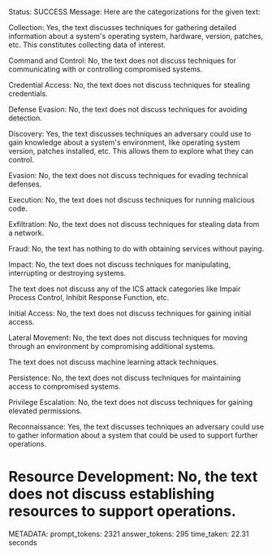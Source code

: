 Status: SUCCESS
Message:  Here are the categorizations for the given text:

Collection: Yes, the text discusses techniques for gathering detailed information about a system's operating system, hardware, version, patches, etc. This constitutes collecting data of interest.

Command and Control: No, the text does not discuss techniques for communicating with or controlling compromised systems.

Credential Access: No, the text does not discuss techniques for stealing credentials. 

Defense Evasion: No, the text does not discuss techniques for avoiding detection.

Discovery: Yes, the text discusses techniques an adversary could use to gain knowledge about a system's environment, like operating system version, patches installed, etc. This allows them to explore what they can control.

Evasion: No, the text does not discuss techniques for evading technical defenses.

Execution: No, the text does not discuss techniques for running malicious code.

Exfiltration: No, the text does not discuss techniques for stealing data from a network.

Fraud: No, the text has nothing to do with obtaining services without paying.  

Impact: No, the text does not discuss techniques for manipulating, interrupting or destroying systems.

The text does not discuss any of the ICS attack categories like Impair Process Control, Inhibit Response Function, etc.

Initial Access: No, the text does not discuss techniques for gaining initial access.

Lateral Movement: No, the text does not discuss techniques for moving through an environment by compromising additional systems.

The text does not discuss machine learning attack techniques.

Persistence: No, the text does not discuss techniques for maintaining access to compromised systems.

Privilege Escalation: No, the text does not discuss techniques for gaining elevated permissions.

Reconnaissance: Yes, the text discusses techniques an adversary could use to gather information about a system that could be used to support further operations.

Resource Development: No, the text does not discuss establishing resources to support operations.
================================================================================
METADATA:
prompt_tokens: 2321
answer_tokens: 295
time_taken: 22.31 seconds

